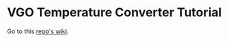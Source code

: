 # VGO Temperature Converter Tutorial

Go to this [repo's wiki](https://github.com/ucll-vgo/vgo-temperature-converter-avalonia/wiki).
